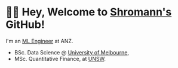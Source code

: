 # 👋🏼  Hey, Welcome to [Shromann's](https://www.linkedin.com/in/shromannmajumder/) GitHub!

I'm an [ML Engineer](https://www.linkedin.com/in/shromannmajumder/) at ANZ.

- BSc. Data Science @ [University of Melbourne](https://study.unimelb.edu.au/find/courses/major/data-science/),
- MSc. Quantitative Finance, at [UNSW](https://www.unsw.edu.au/science/our-schools/maths/).

